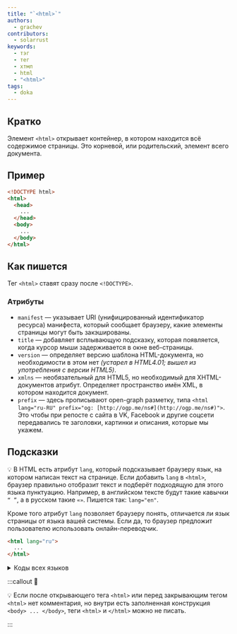 ```yaml
---
title: "`<html>`"
authors:
  - grachev
contributors:
  - solarrust
keywords:
  - тэг
  - тег
  - хтмл
  - html
  - "<html>"
tags:
  - doka
---
```


## Кратко

Элемент `<html>` открывает контейнер, в котором находится всё содержимое страницы. Это корневой, или родительский, элемент всего документа.

## Пример

```html
<!DOCTYPE html>
<html>
  <head>
    ...
  </head>
  <body>
    ...
  </body>
</html>
```

## Как пишется

Тег `<html>` ставят сразу после `<!DOCTYPE>`.

### Атрибуты

- `manifest` — указывает URI (унифицированный идентификатор ресурса) манифеста, который сообщает браузеру, какие элементы страницы могут быть закэшированы.
- `title` — добавляет всплывающую подсказку, которая появляется, когда курсор мыши задерживается в окне веб-страницы.
- `version` — определяет версию шаблона HTML-документа, но необходимости в этом нет _(устарел в HTML4.01; вышел из употребления с версии HTML5)_.
- `xmlns` — необязательный для HTML5, но необходимый для XHTML-документов атрибут. Определяет пространство имён XML, в котором находится документ.
- `prefix` — здесь прописывают open-graph разметку, типа `<html lang="ru-RU" prefix="og: [http://ogp.me/ns#](http://ogp.me/ns#)">`. Это чтобы при репосте с сайта в VK, Facebook и другие соцсети передавались те заголовки, картинки и описания, которые мы укажем.

## Подсказки

💡 В HTML есть атрибут `lang`, который подсказывает браузеру язык, на котором написан текст на странице. Если добавить `lang` в `<html>`, браузер правильно отобразит текст и подберёт подходящую для этого языка пунктуацию. Например, в английском тексте будут такие кавычки `“ ”`, а в русском такие `«»`. Пишется так: `lang="en"`.

Кроме того атрибут `lang` позволяет браузеру понять, отличается ли язык страницы от языка вашей системы. Если да, то браузер предложит пользователю использовать онлайн-переводчик.

```html
<html lang="ru">
  ...
</html>
```

<details class="article__table article__table_all-half">
  <summary>Коды всех языков</summary>

| Язык                             | Код   |
| -------------------------------- | ----- |
| Абхазский                        | ab    |
| Азербайджанский                  | az    |
| Аймарский                        | ay    |
| Албанский                        | sq    |
| Английский                       | en    |
| Американский английский          | en-us |
| Арабский                         | ar    |
| Армянский                        | hy    |
| Ассамский                        | as    |
| Африкаанс                        | af    |
| Башкирский                       | ba    |
| Белорусский                      | be    |
| Бенгальский                      | bn    |
| Болгарский                       | bg    |
| Бретонский                       | br    |
| Валлийский                       | cy    |
| Венгерский                       | hu    |
| Вьетнамский                      | vi    |
| Галисийский                      | gl    |
| Голландский                      | nl    |
| Греческий                        | el    |
| Грузинский                       | ka    |
| Гуарани                          | gn    |
| Датский                          | da    |
| Зулу                             | zu    |
| Иврит                            | iw    |
| Идиш                             | ji    |
| Индонезийский                    | in    |
| Интерлингва (искусственный язык) | ia    |
| Ирландский                       | ga    |
| Исландский                       | is    |
| Испанский                        | es    |
| Итальянский                      | it    |
| Казахский                        | kk    |
| Камбоджийский                    | km    |
| Каталанский                      | ca    |
| Кашмирский                       | ks    |
| Кечуа                            | qu    |
| Киргизский                       | ky    |
| Китайский                        | zh    |
| Корейский                        | ko    |
| Корсиканский                     | co    |
| Курдский                         | ku    |
| Лаосский                         | lo    |
| Латвийский, латышский            | lv    |
| Латынь                           | la    |
| Литовский                        | lt    |
| Малагасийский                    | mg    |
| Малайский                        | ms    |
| Мальтийский                      | mt    |
| Маори                            | mi    |
| Македонский                      | mk    |
| Молдавский                       | mo    |
| Монгольский                      | mn    |
| Науру                            | na    |
| Немецкий                         | de    |
| Непальский                       | ne    |
| Норвежский                       | no    |
| Пенджаби                         | pa    |
| Персидский                       | fa    |
| Польский                         | pl    |
| Португальский                    | pt    |
| Пуштунский                       | ps    |
| Ретороманский                    | rm    |
| Румынский                        | ro    |
| Русский                          | ru    |
| Самоанский                       | sm    |
| Санскрит                         | sa    |
| Сербский                         | sr    |
| Словацкий                        | sk    |
| Словенский                       | sl    |
| Сомали                           | so    |
| Суахили                          | sw    |
| Суданский                        | su    |
| Тагальский                       | tl    |
| Таджикский                       | tg    |
| Тайский                          | th    |
| Тамильский                       | ta    |
| Татарский                        | tt    |
| Тибетский                        | bo    |
| Тонга                            | to    |
| Турецкий                         | tr    |
| Туркменский                      | tk    |
| Узбекский                        | uz    |
| Украинский                       | uk    |
| Урду                             | ur    |
| Фиджи                            | fj    |
| Финский                          | fi    |
| Французский                      | fr    |
| Фризский                         | fy    |
| Хауса                            | ha    |
| Хинди                            | hi    |
| Хорватский                       | hr    |
| Чешский                          | cs    |
| Шведский                         | sv    |
| Эсперанто (искусственный язык)   | eo    |
| Эстонский                        | et    |
| Яванский                         | jw    |
| Японский                         | ja    |

</details>

:::callout 🙈

💡 Если после открывающего тега `<html>` или перед закрывающим тегом `<html>` нет комментария, но внутри есть заполненная конструкция `<body> ... </body>`, теги `<html>` и `</html>` можно не писать.

:::
